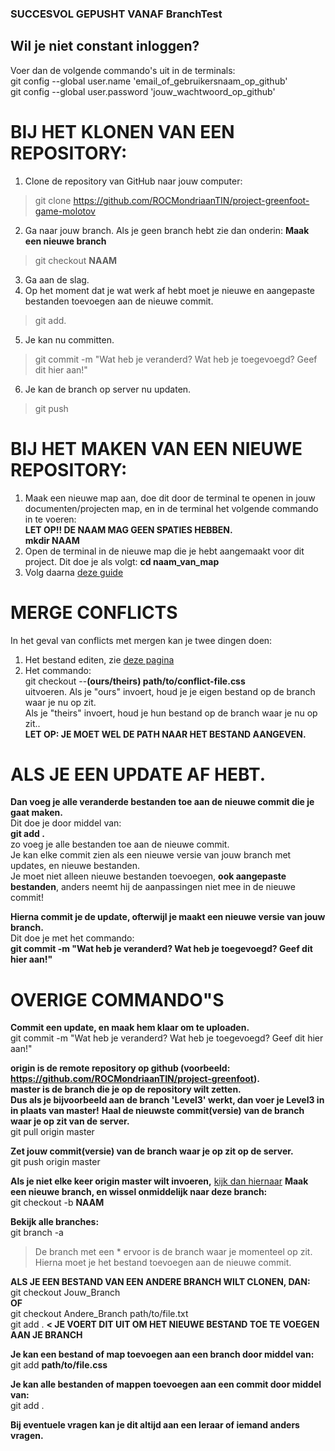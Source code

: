 ### SUCCESVOL GEPUSHT VANAF BranchTest
## Wil je niet constant inloggen?
Voer dan de volgende commando's uit in de terminals:  
git config --global user.name 'email\_of\_gebruikersnaam\_op\_github'  
git config --global user.password 'jouw\_wachtwoord\_op\_github'  
  
# BIJ HET KLONEN VAN EEN REPOSITORY:  
1. Clone de repository van GitHub naar jouw computer:  
> git clone https://github.com/ROCMondriaanTIN/project-greenfoot-game-molotov
  
2. Ga naar jouw branch. Als je geen branch hebt zie dan onderin: **Maak een nieuwe branch**  
> git checkout **NAAM**
  
3. Ga aan de slag.  
4. Op het moment dat je wat werk af hebt moet je nieuwe en aangepaste bestanden toevoegen aan de nieuwe commit.  
> git add.
  
5. Je kan nu committen.  
> git commit -m "Wat heb je veranderd? Wat heb je toegevoegd? Geef dit hier aan!"
  
6. Je kan de branch op server nu updaten.  
> git push
  
# BIJ HET MAKEN VAN EEN NIEUWE REPOSITORY:
1. Maak een nieuwe map aan, doe dit door de terminal te openen in jouw documenten/projecten map, en in de terminal het volgende commando in te voeren:  
**LET OP!! DE NAAM MAG GEEN SPATIES HEBBEN.**  
**mkdir NAAM**  
2. Open de terminal in de nieuwe map die je hebt aangemaakt voor dit project. Dit doe je als volgt: **cd naam_van_map**  
3. Volg daarna [deze guide](https://help.github.com/en/github/importing-your-projects-to-github/adding-an-existing-project-to-github-using-the-command-line)  

# MERGE CONFLICTS
In het geval van conflicts met mergen kan je twee dingen doen:  
1) Het bestand editen, zie [deze pagina](https://www.git-tower.com/learn/git/ebook/en/command-line/advanced-topics/merge-conflicts)  
2) Het commando:  
git checkout --**(ours/theirs) path/to/conflict-file.css**  
uitvoeren. Als je "ours" invoert, houd je je eigen bestand op de branch waar je nu op zit.  
Als je "theirs" invoert, houd je hun bestand op de branch waar je nu op zit..  
**LET OP: JE MOET WEL DE PATH NAAR HET BESTAND AANGEVEN.**  
  
# ALS JE EEN UPDATE AF HEBT.
**Dan voeg je alle veranderde bestanden toe aan de nieuwe commit die je gaat maken.**  
Dit doe je door middel van:  
**git add .**  
zo voeg je alle bestanden toe aan de nieuwe commit.  
Je kan elke commit zien als een nieuwe versie van jouw branch met updates, en nieuwe bestanden.  
Je moet niet alleen nieuwe bestanden toevoegen, **ook aangepaste bestanden**, anders neemt hij de aanpassingen niet mee in de nieuwe commit!  
  
**Hierna commit je de update, ofterwijl je maakt een nieuwe versie van jouw branch.**  
Dit doe je met het commando:  
**git commit -m "Wat heb je veranderd? Wat heb je toegevoegd? Geef dit hier aan!"**  
  
# OVERIGE COMMANDO"S
**Commit een update, en maak hem klaar om te uploaden.**  
git commit -m "Wat heb je veranderd? Wat heb je toegevoegd? Geef dit hier aan!"  
  
**origin is de remote repository op github (voorbeeld: https://github.com/ROCMondriaanTIN/project-greenfoot).**  
**master is de branch die je op de repository wilt zetten.**  
**Dus als je bijvoorbeeld aan de branch 'Level3' werkt, dan voer je Level3 in in plaats van master!**
**Haal de nieuwste commit(versie) van de branch waar je op zit van de server.**  
git pull origin master  
  
**Zet jouw commit(versie) van de branch waar je op zit op de server.**  
git push origin master  
  
**Als je niet elke keer origin master wilt invoeren,** [kijk dan hiernaar](https://devconnected.com/how-to-set-upstream-branch-on-git/)
**Maak een nieuwe branch, en wissel onmiddelijk naar deze branch:**  
git checkout -b **NAAM**  
  
**Bekijk alle branches:**  
git branch -a  
> De branch met een * ervoor is de branch waar je momenteel op zit.
> Hierna moet je het bestand toevoegen aan de nieuwe commit.
  
**ALS JE EEN BESTAND VAN EEN ANDERE BRANCH WILT CLONEN, DAN:**  
git checkout Jouw_Branch  
**OF**  
git checkout Andere_Branch path/to/file.txt  
git add . **< JE VOERT DIT UIT OM HET NIEUWE BESTAND TOE TE VOEGEN AAN JE BRANCH**  
  
**Je kan een bestand of map toevoegen aan een branch door middel van:**  
git add **path/to/file.css**  
  
**Je kan alle bestanden of mappen toevoegen aan een commit door middel van:**  
git add .  
  
**Bij eventuele vragen kan je dit altijd aan een leraar of iemand anders vragen.**  
